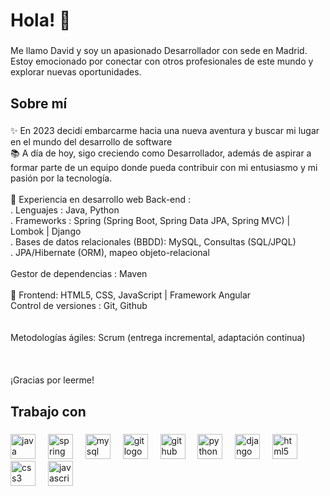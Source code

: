 <h1 align="left">Hola! 👋</h1>

###

<p align="left">Me llamo David y soy un apasionado Desarrollador con sede en Madrid.<br>Estoy emocionado por conectar con otros profesionales de este mundo y explorar nuevas oportunidades.</p>

###

<h2 align="left">Sobre mí</h2>

###

<p align="left">✨ En 2023 decidí embarcarme hacia una nueva aventura y buscar mi lugar en el mundo del desarrollo de software<br>📚  A día de hoy, sigo creciendo como Desarrollador, además de aspirar a formar parte de un equipo donde pueda contribuir con mi entusiasmo y mi pasión por la tecnología.<br><br>🎯 Experiencia en desarrollo web Back-end :<br>. Lenguajes : Java, Python<br>. Frameworks : Spring (Spring Boot, Spring Data JPA, Spring MVC) | Lombok | Django<br>. Bases de datos relacionales (BBDD):
MySQL, Consultas (SQL/JPQL)<br>. JPA/Hibernate (ORM), mapeo objeto-relacional<br><br> Gestor de dependencias : Maven</br> <br>🌟 Frontend: HTML5, CSS, JavaScript | Framework Angular</br>Control de versiones : Git, Github<br><br> <br>Metodologías ágiles: Scrum (entrega incremental, adaptación continua)</br> <br><br><br>¡Gracias por leerme!</p>

###

<h2 align="left">Trabajo con</h2>

###

<div align="left">
  <img src="https://cdn.jsdelivr.net/gh/devicons/devicon/icons/java/java-original.svg" height="40" alt="java logo"  />
  <img width="12" />
  <img src="https://cdn.jsdelivr.net/gh/devicons/devicon/icons/spring/spring-original.svg" height="40" alt="spring logo"  />
  <img width="12" />
  <img src="https://cdn.jsdelivr.net/gh/devicons/devicon/icons/mysql/mysql-original.svg" height="40" alt="mysql logo"  />
  <img width="12" />
  <img src="https://cdn.jsdelivr.net/gh/devicons/devicon/icons/git/git-original.svg" height="40" alt="git logo"  />
  <img width="12" />
  <img src="https://cdn.jsdelivr.net/gh/devicons/devicon/icons/github/github-original.svg" height="40" alt="github logo"  />
  <img width="12" />
  <img src="https://cdn.jsdelivr.net/gh/devicons/devicon/icons/python/python-original.svg" height="40" alt="python logo"  />
  <img width="12" />
  <img src="https://cdn.jsdelivr.net/gh/devicons/devicon/icons/django/django-plain.svg" height="40" alt="django logo"  />
  <img width="12" />
  <img src="https://cdn.jsdelivr.net/gh/devicons/devicon/icons/html5/html5-original.svg" height="40" alt="html5 logo"  />
  <img width="12" />
  <img src="https://cdn.jsdelivr.net/gh/devicons/devicon/icons/css3/css3-original.svg" height="40" alt="css3 logo"  />
  <img width="12" />
  <img src="https://cdn.jsdelivr.net/gh/devicons/devicon/icons/javascript/javascript-original.svg" height="40" alt="javascript logo"  />
</div>

###
